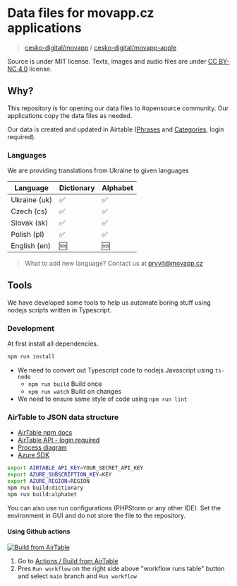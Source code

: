 # Data files for movapp.cz applications

> [cesko-digital/movapp](https://github.com/cesko-digital/movapp)
> / [cesko-digital/movapp-apple](https://github.com/cesko-digital/movapp-apple)

Source is under MIT license. Texts, images and audio files are
under [CC BY-NC 4.0](https://creativecommons.org/licenses/by-nc/4.0/deed.cs) license.

## Why?

This repository is for opening our data files to #opensource community. Our applications copy the data files as needed.

Our data is created and updated in
Airtable ([Phrases](https://airtable.com/appLciQqZNGDR3J6W/tblDQ7VuXpW6WmPpH/viwtUJ5B0HM7Zbe6Z?blocks=hide)
and [Categories](https://airtable.com/appLciQqZNGDR3J6W/tbl99lSvZaGW2czPu/viw5DEx2It8pelQrt?blocks=hide), login required).

### Languages

We are providing translations from Ukraine to given languages

| Language     | Dictionary | Alphabet |
|--------------|------------|----------|
| Ukraine (uk) | ✅          | ✅      |
| Czech (cs)   | ✅          | ✅      |
| Slovak (sk)  | ✅          | ✅      |
| Polish (pl)  | ✅          | ✅      |
| English (en) | 🆘         | 🆘       |

> What to add new language? Contact us at [pryvit@movapp.cz](mailto:pryvit@movapp.cz)

## Tools

We have developed some tools to help us automate boring stuff using nodejs scripts written in Typescript.

### Development

At first install all dependencies.

```bash
npm run install
```

- We need to convert out Typescript code to nodejs Javascript using `ts-node`
  - `npm run build` Build once
  - `npm run watch` Build on changes
- We need to ensure same style of code using `npm run lint`

### AirTable to JSON data structure

- [AirTable npm docs](https://www.npmjs.com/package/airtable)
- [AirTable API - login required](https://airtable.com/appLciQqZNGDR3J6W/api/docs)
- [Process diagram](https://app.diagrams.net/#G1mYrjyU01kJwz6Tg72o2B2XFDwVJn9AhC)
- [Azure SDK](https://docs.microsoft.com/cs-cz/azure/cognitive-services/speech-service/)

```bash
export AIRTABLE_API_KEY=YOUR_SECRET_API_KEY
export AZURE_SUBSCRIPTION_KEY=KEY
export AZURE_REGION=REGION
npm run build:dictionary
npm run build:alphabet
```

You can also use run configurations (PHPStorm or any other IDE). Set the environment in GUI and do not store the file to the repository.

#### Using Github actions

[![Build from AirTable](https://github.com/cesko-digital/movapp-data/actions/workflows/airtable.yml/badge.svg?branch=main)](https://github.com/cesko-digital/movapp-data/actions/workflows/airtable.yml)


1. Go to [Actions / Build from AirTable](https://github.com/cesko-digital/movapp-data/actions/workflows/airtable.yml)
2. Pres `Run workflow` on the right side above "workflow runs table" button and select `main` branch and `Run workflow`
